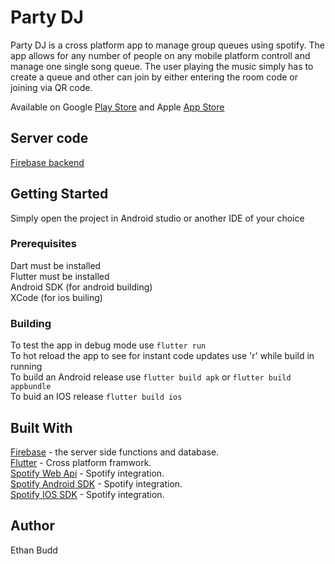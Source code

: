 # Party DJ

Party DJ is a cross platform app to manage group queues using spotify. The app allows for any number of people on any mobile platform
controll and manage one single song queue. The user playing the music simply has to create a queue and other can join by either entering
the room code or joining via QR code.

Available on Google [Play Store](https://play.google.com/store/apps/details?id=dev.budde.spotify_queue) and Apple [App Store](https://apps.apple.com/us/app/party-music-queue/id1497405326?ls=1)

## Server code
[Firebase backend](https://github.com/budde25/queue-backend)

## Getting Started

Simply open the project in Android studio or another IDE of your choice

### Prerequisites
Dart must be installed  
Flutter must be installed  
Android SDK (for android building)  
XCode (for ios builing)  

### Building
To test the app in debug mode use `flutter run`  
To hot reload the app to see for instant code updates use 'r' while build in running  
To build an Android release use  `flutter build apk` or `flutter build appbundle`  
To buid an IOS release `flutter build ios`  

## Built With
[Firebase](https://firebase.google.com/) - the server side functions and database.  
[Flutter](https://flutter.dev/) - Cross platform framwork.  
[Spotify Web Api](https://developer.spotify.com/documentation/web-api/) - Spotify integration.  
[Spotify Android SDK](https://developer.spotify.com/documentation/android/) - Spotify integration.  
[Spotify IOS SDK](https://developer.spotify.com/documentation/ios/) - Spotify integration.  

## Author
Ethan Budd
